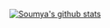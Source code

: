 <!--
**Blade6570/Blade6570** is a ✨ _special_ ✨ repository because its `README.md` (this file) appears on your GitHub profile.

Here are some ideas to get you started:

- 🔭 I’m currently working on ...
- 🌱 I’m currently learning ...
- 👯 I’m looking to collaborate on ...
- 🤔 I’m looking for help with ...
- 💬 Ask me about ...
- 📫 How to reach me: ...
- 😄 Pronouns: ...
- ⚡ Fun fact: ...
-->

[![Soumya's github stats](https://github-readme-stats.vercel.app/api?username=Blade6570&hide=prs&count_private=true&include_all_commits=true&show_icons=true&theme=tokyonight)](https://github.com/anuraghazra/github-readme-stats)
